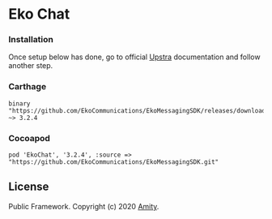 # Eko Chat

### Installation

Once setup below has done, go to official [Upstra](https://docs.upstra.co/ios/start) documentation and follow another step.

### Carthage

```
binary "https://github.com/EkoCommunications/EkoMessagingSDK/releases/download/3.2.4/EkoChat.json" ~> 3.2.4
```

### Cocoapod

```
pod 'EkoChat', '3.2.4', :source => "https://github.com/EkoCommunications/EkoMessagingSDK.git"
```

## License

Public Framework. Copyright (c) 2020 [Amity](https://ekoapp.com).

